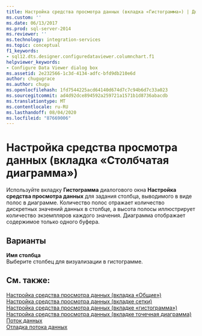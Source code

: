```yaml
---
title: Настройка средства просмотра данных (вкладка «Гистограмма») | Документация Майкрософт
ms.custom: ''
ms.date: 06/13/2017
ms.prod: sql-server-2014
ms.reviewer: ''
ms.technology: integration-services
ms.topic: conceptual
f1_keywords:
- sql12.dts.designer.configuredataviewer.columnchart.f1
helpviewer_keywords:
- Configure Data Viewer dialog box
ms.assetid: 2e232566-1c3d-4134-adfc-bfd9db210e6d
author: chugugrace
ms.author: chugu
ms.openlocfilehash: 1fd7544225acd64140d674d7c7c94b6d7c33a023
ms.sourcegitcommit: ad4d92dce894592a259721a1571b1d8736abacdb
ms.translationtype: MT
ms.contentlocale: ru-RU
ms.lasthandoff: 08/04/2020
ms.locfileid: "87669006"
---
```

# <a name="configure-data-viewer-column-chart-tab"></a>Настройка средства просмотра данных (вкладка «Столбчатая диаграмма»)
  Используйте вкладку **Гистограмма** диалогового окна **Настройка средства просмотра данных** для задания столбца, выводимого в виде полос в диаграмме. Количество полос отражает количество дискретных значений данных в столбце, а высота полосы иллюстрирует количество экземпляров каждого значения. Диаграмма отображает содержимое только одного буфера.  
  
## <a name="options"></a>Варианты  
 **Имя столбца**  
 Выберите столбец для визуализации в гистограмме.  
  
## <a name="see-also"></a>См. также:  
 [Настройка средства просмотра данных &#40;вкладка «Общие»&#41;](../../2014/integration-services/configure-data-viewer-general-tab.md)   
 [Настройка средства просмотра данных &#40;вкладке сетки&#41;](../../2014/integration-services/configure-data-viewer-grid-tab.md)   
 [Настройка средства просмотра данных &#40;вкладке «гистограмма»&#41;](../../2014/integration-services/configure-data-viewer-histogram-tab.md)   
 [Настройка средства просмотра данных &#40;вкладке точечная диаграмма&#41;](../../2014/integration-services/configure-data-viewer-scatter-plot-tab.md)   
 [Поток данных](data-flow/data-flow.md)   
 [Отладка потока данных](troubleshooting/debugging-data-flow.md)  
  
  
